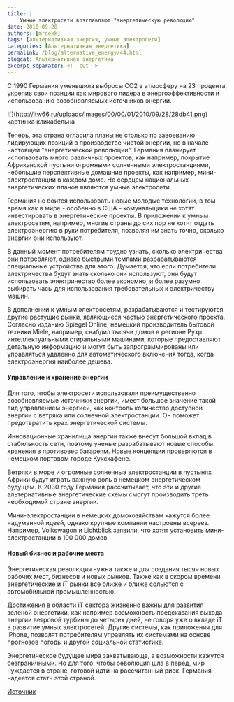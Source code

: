 ```yaml
---
title: |
    Умные электросети возглавляют "энергетическую революцию"
date: 2010-09-28
authors: [mrdekk]
tags: [альтернативная энергия, умные электросети]
categories: [Альтернативная энергетика]
permalink: /blog/alternative_energy/44.html
blogcat: Альтернативная энергетика
excerpt_separator: <!--cut-->
---
```


С 1990 Германия уменьшила выбросы СО2 в атмосферу на 23 процента, укрепив свои позиции как мирового лидера в энергоэффективности и использованию возобновляемых источников энергии.

<a href="http://itw66.ru/files/power_smart_grids.png">
![](http://itw66.ru/uploads/images/00/00/01/2010/09/28/28db41.png)
</a>
картинка кликабельна


<!--cut-->


Теперь, эта страна огласила планы не столько по завоеванию лидирующих позиций в производстве чистой энергии, но в начале настоящей "энергетической революции". Германия планирует использовать много различных проектов, как например, покрытие Африканской пустыни огромными солнечными электростанциями, небольшие перспективные домашние проекты, как например, мини-электростанции в каждом доме. Но сердцем национальных энергетических планов являются умные электросети.

Германия не боится использовать новые молодые технологии, в том время как в мире - особенно в США - комунальщики не хотят инвестировать в энергетические проекты. В приложении к умным электросетям, например, многие страны до сих пор не хотят отдать электроэнергию в руки потребителя, позволяя им знать точно, сколько энергии они используют.

В данный момент потребителям трудно узнать, сколько электричества они потребляют, однако быстрыми темпами разрабатываются специальные устройства для этого. Думается, что если
потребители электричества будут знать сколько они используют, они будут использовать электричество более экономно, и более разумно выбирать часы для использования
требовательных к электричеству машин.

В дополнении к умным электросетям, разрабатываются и тестируются другие растущие рынки, являющиеся частью энергетического проекта. Согласно изданию Spiegel Online, немецкий производитель бытовой техники Miele, например, снабдил тысячи домов в регионе Рухр интеллектуальными стиральными машинами, которые предоставляют детальную информацию и могут быть запрограммированы или управляться удаленно для автоматического включения тогда, когда электроэнергия наиболее дешева.

#### Управление и хранение энергии


Для того, чтобы электросети использовали преимущественно возобновляемые источники энергии, имеет большое значение такой вид управлением энергией, как контроль количество доступной энергии с ветряка или солнечной электростанции. Он поможет предотвратить крах энергетической системы.

Инновационные хранилища энергии также внесут большой вклад в стабильность сети, поэтому ученые разрабатывают новые способы хранения в противовес батареям. Новые концепции проверяются в немецком портовом городе Куксхафене.

Ветряки в море и огромные солнечныэ электростанции в пустынях Африки будут играть важную роль в немецком энергетическом будущем. К 2030 году Германия рассчитывает, что эти и другие альтернативные энергетические схемы смогут производить треть необходимой стране энергии.

Мини-электростанции в немецких домохозяйствам кажутся более надуманной идеей, однако крупные компании настроены всерьез. Например, Volkswagon и Lichtblick заявили, что хотят установить мини-электростанции в 100 000 домов.

#### Новый бизнес и рабочие места


Энергетическая революция нужна также и для создания тысяч новых рабочих мест, бизнесов и новых рынков. Также как в скором времени энергетические и iT рынки все ближе и ближе сольются с автомобильной промышленностью.

Достижения в области iT сектора жизненно важны для развития зеленой энергетики, как например возможность предсказания выхода энергии ветровой турбины до четырех дней, не говоря уже о вкладе iT в развитие умных электросетей. Другие системы, как приложения для iPhone, позволят потребителям управлять их системами на основе прогнозов погоды и другой социальной статистике.

Энергетическое будущее мира захватывающе, а возможности кажутся безграничными. Но для того, чтобы революция шла в перед, мир нуждается в стране, готовой идти на рассчитанный риск. Германия надеется стать этой страной.

[Источник](http://www.ngpowereu.com/news/smart-grid-revolution/)
